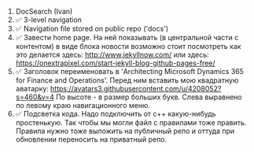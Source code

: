 1. DocSearch (Ivan)
2. :white_check_mark: 3-level navigation
3. :white_check_mark: Navigation file stored on public repo ('docs')
4. :white_check_mark: Завести home page. На ней показывать (в центральной части с контентом) в виде блока новости
возможно стоит посмотреть как это делается здесь: http://www.jekyllnow.com/
или здесь: https://onextrapixel.com/start-jekyll-blog-github-pages-free/
5. :white_check_mark: Заголовок переименовать в 'Architecting Microsoft Dynamics 365 for Finance and Operations'. Перед ним 
вставить мою квадратную аватарку: https://avatars3.githubusercontent.com/u/4208052?s=460&v=4
По высоте - в размер больших букв. Слева выравнено по левому краю навигационного меню.
6. :white_check_mark: Подсветка кода. Надо подключить от c++ какую-нибудь простенькую. Так чтобы мы могли файл с правилами тоже править. Правила нужно тоже выложить на публичный репо и оттуда при обновлении переносить на приватный репо. 

